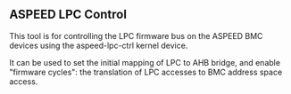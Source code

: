 ## ASPEED LPC Control

This tool is for controlling the LPC firmware bus on the ASPEED BMC devices
using the aspeed-lpc-ctrl kernel device.

It can be used to set the initial mapping of LPC to AHB bridge, and enable
"firmware cycles": the translation of LPC accesses to BMC address space access.
